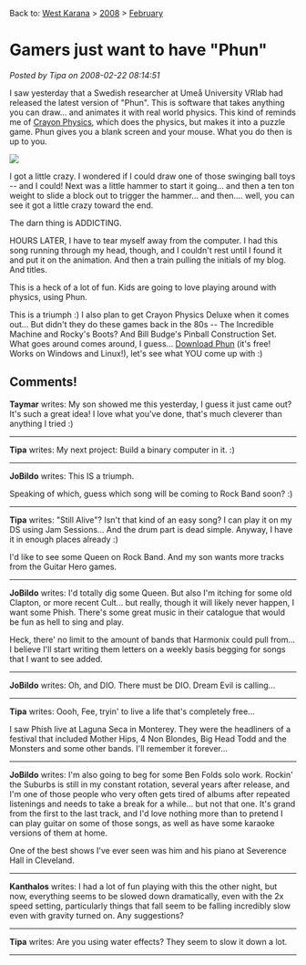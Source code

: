 Back to: [West Karana](/posts/westkarana.md) > [2008](/posts/2008/westkarana.md) > [February](./westkarana.md)
# Gamers just want to have "Phun"

*Posted by Tipa on 2008-02-22 08:14:51*

I saw yesterday that a Swedish researcher at Umeå University VRlab had released the latest version of "Phun". This is software that takes anything you can draw... and animates it with real world physics. This kind of reminds me of [Crayon Physics](http://www.kloonigames.com/crayon/), which does the physics, but makes it into a puzzle game. Phun gives you a blank screen and your mouse. What you do then is up to you.

![](http://www.vrlab.umu.se/research/images/phun_080207_0002.png)

I got a little crazy. I wondered if I could draw one of those swinging ball toys -- and I could! Next was a little hammer to start it going... and then a ten ton weight to slide a block out to trigger the hammer... and then.... well, you can see it got a little crazy toward the end.

The darn thing is ADDICTING.

HOURS LATER, I have to tear myself away from the computer. I had this song running through my head, though, and I couldn't rest until I found it and put it on the animation. And then a train pulling the initials of my blog. And titles.

This is a heck of a lot of fun. Kids are going to love playing around with physics, using Phun.

This is a triumph :) I also plan to get Crayon Physics Deluxe when it comes out... But didn't they do these games back in the 80s -- The Incredible Machine and Rocky's Boots? And Bill Budge's Pinball Construction Set. What goes around comes around, I guess... [Download Phun](http://www.vrlab.umu.se/research/phun/) (it's free! Works on Windows and Linux!), let's see what YOU come up with :)


## Comments!

**Taymar** writes: My son showed me this yesterday, I guess it just came out? It's such a great idea! I love what you've done, that's much cleverer than anything I tried :)

---

**Tipa** writes: My next project: Build a binary computer in it. :)

---

**JoBildo** writes: This IS a triumph.

Speaking of which, guess which song will be coming to Rock Band soon? :)

---

**Tipa** writes: "Still Alive"? Isn't that kind of an easy song? I can play it on my DS using Jam Sessions... And the drum part is dead simple. Anyway, I have it in enough places already :)

I'd like to see some Queen on Rock Band. And my son wants more tracks from the Guitar Hero games.

---

**JoBildo** writes: I'd totally dig some Queen. But also I'm itching for some old Clapton, or more recent Cult... but really, though it will likely never happen, I want some Phish. There's some great music in their catalogue that would be fun as hell to sing and play.

Heck, there' no limit to the amount of bands that Harmonix could pull from... I believe I'll start writing them letters on a weekly basis begging for songs that I want to see added.

---

**JoBildo** writes: Oh, and DIO. There must be DIO. Dream Evil is calling...

---

**Tipa** writes: Oooh, Fee, tryin' to live a life that's completely free...

I saw Phish live at Laguna Seca in Monterey. They were the headliners of a festival that included Mother Hips, 4 Non Blondes, Big Head Todd and the Monsters and some other bands. I'll remember it forever...

---

**JoBildo** writes: I'm also going to beg for some Ben Folds solo work. Rockin' the Suburbs is still in my constant rotation, several years after release, and I'm one of those people who very often gets tired of albums after repeated listenings and needs to take a break for a while... but not that one. It's grand from the first to the last track, and I'd love nothing more than to pretend I can play guitar on some of those songs, as well as have some karaoke versions of them at home.

One of the best shows I've ever seen was him and his piano at Severence Hall in Cleveland.

---

**Kanthalos** writes: I had a lot of fun playing with this the other night, but now, everything seems to be slowed down dramatically, even with the 2x speed setting, particularly things that fall seem to be falling incredibly slow even with gravity turned on. Any suggestions?

---

**Tipa** writes: Are you using water effects? They seem to slow it down a lot.

---

